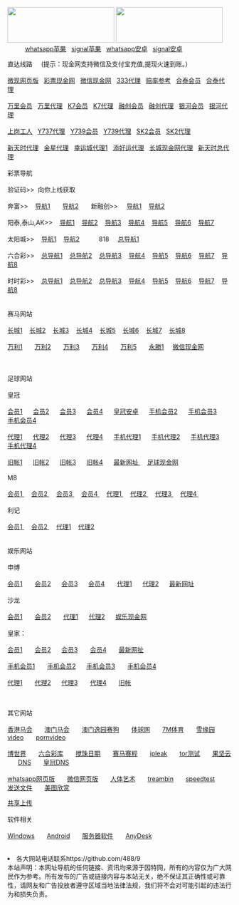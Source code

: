 <a href="http://www.168.esk333.com/" target="_blank"><img src="https://media.giphy.com/media/mHOMVb2JuPxjW/giphy.gif" width="240" height="80" border="0"></a>
<a href="http://www.xbo100.com?a=53501" target="_blank"><img src="https://media.giphy.com/media/xUOxfjj9xLwxYuJH4A/giphy.gif" width="240" height="80" border="0"></a><br>
&nbsp;&nbsp;&nbsp;&nbsp;&nbsp;&nbsp;&nbsp;&nbsp;&nbsp;&nbsp;<a href="https://itunes.apple.com/cn/app/whatsapp-messenger/id310633997?mt=8" target="_blank">whatsapp苹果</a>&nbsp;&nbsp;
<a href="https://itunes.apple.com/cn/app/signal-private-messenger/id874139669?mt=8" target="_blank">signal苹果</a>&nbsp;&nbsp;
<a href="https://yadi.sk/d/rzQUbW4Q3NCwA7" target="_blank">whatsapp安卓</a>&nbsp;&nbsp;
<a href="https://yadi.sk/d/ok_tta9T3NCw7u" target="_blank">signal安卓</a>&nbsp;&nbsp;
<p>直达线路&nbsp;&nbsp;&nbsp;&nbsp;&nbsp;(提示：现金网支持微信及支付宝充值,提现火速到账。）
<br>


<br>
<a href="http://ab2204.net/customer/entry?id=535" target="_blank">微现网页版</a>&nbsp;&nbsp;
<a href="http://www.xbo200.com?a=53501" target="_blank">彩票现金网</a>&nbsp;&nbsp;
<a href="http://bj-shen.com/customer/entry?id=535" target="_blank">微信现金网</a>&nbsp;&nbsp;
<a href="http://s1.k.ak1798.com/" target="_blank">333代理</a>&nbsp;&nbsp;
<a href="https://my.pcloud.com/publink/show?code=kZIPS3ZTu5t4Gl0Vf4KjEpzELes07ydcWW7" target="_blank">赔率参考</a>&nbsp;&nbsp;
<a href="http://t1.58586868.xyz/" target="_blank">合泰会员</a>&nbsp;&nbsp;
<a href="http://t2.58586868.xyz/" target="_blank">合泰代理</a>&nbsp;&nbsp;

<br>
<br>
<a href="http://pm2.x.mmm33.us/epmqa524190f/user/login.html" target="_blank">万里会员</a>&nbsp;&nbsp;
<a href="http://pm2.x.mmm33.us/epmqa524190a/account/login.html" target="_blank">万里代理</a>&nbsp;&nbsp;
<a href="http://52.199.78.125:7211/jini329955f/user/login.html" target="_blank">K7会员</a>&nbsp;&nbsp;
<a href="http://52.199.78.125:7211/jini329955a/account/login.html" target="_blank">K7代理</a>&nbsp;&nbsp;
<a href="http://w55.ql2765.bkk122.com/" target="_blank">融创会员</a>&nbsp;&nbsp;
<a href="http://xq55.wer93.com/" target="_blank">融创代理</a>&nbsp;&nbsp;
<a href="http://w3.m886h.com/" target="_blank">银河会员</a>&nbsp;&nbsp;
<a href="http://g3.m886h.com/" target="_blank">银河代理</a>&nbsp;&nbsp;
<br>
<br>
<a href="http://789tk.tk" target="_blank">上岗工人</a>&nbsp;&nbsp;
<a href="http://pc10.sss66.us/ssghy361593a/account/login.html.auth" target="_blank">Y737代理</a>&nbsp;&nbsp;
<a href="http://pc8.x.sss33.us/ssxfr49812035f/user/login.html.auth" target="_blank">Y739会员</a>&nbsp;&nbsp;
<a href="http://pc8.sss66.us/ssxfr49812035a/account/login.html.auth" target="_blank">Y739代理</a>&nbsp;&nbsp;
<a href="http://hp688.net/" target="_blank">SK2会员</a>&nbsp;&nbsp;
<a href="https://ag.in566.net/888.php" target="_blank">SK2代理</a>&nbsp;&nbsp;<br>
<br>
<a href="http://ttss6.com/" target="_blank">新天时代理</a>&nbsp;&nbsp;
<a href="http://bj-shen.com/login" target="_blank">金星代理</a>&nbsp;&nbsp;
<a href="https://ag.xbo222.com/" target="_blank">幸运城代理1</a>&nbsp;&nbsp;
<a href="http://abc9093.net/daili/" target="_blank">添好运代理</a>&nbsp;&nbsp;
<a href="http://ag.cc138.net/" target="_blank">长城现金网代理</a>&nbsp;&nbsp;
<a href="http://ttss2.com/" target="_blank">新天时总代理</a>&nbsp;&nbsp;
<br>
<br>
彩票导航 &nbsp;&nbsp;&nbsp;&nbsp;&nbsp;<br>
<br>验证码>>&nbsp;&nbsp;向你上线获取<br>
<br>
奔富>>&nbsp;&nbsp;&nbsp;
<a href="http://w1.wd12366.me/" target="_blank">导航1</a>&nbsp;&nbsp;&nbsp;&nbsp;&nbsp;&nbsp;
<a href="http://w1.wd2388.tv/" target="_blank">导航2</a>&nbsp;&nbsp;&nbsp;&nbsp;&nbsp;&nbsp;
新融创>>&nbsp;&nbsp;&nbsp;&nbsp;
<a href="http://jx678.xyz/" target="_blank">导航1</a>&nbsp;&nbsp;&nbsp;
<a href="http://f2.59886688.xyz/" target="_blank">导航2</a>&nbsp;&nbsp;&nbsp;<br>
<br>
阳泰,泰山,AK>>&nbsp;&nbsp;&nbsp;
<a href="http://sc2288.co/" target="_blank">导航1</a>&nbsp;&nbsp;&nbsp;
<a href="http://w1.sc1366.co/" target="_blank">导航2</a>&nbsp;&nbsp;&nbsp;
<a href="http://w2.sc1366.co/" target="_blank">导航3</a>&nbsp;&nbsp;&nbsp;
<a href="http://w3.sc1366.co/" target="_blank">导航4</a>&nbsp;&nbsp;&nbsp;
<a href="http://w5.sc1366.co/" target="_blank">导航5</a>&nbsp;&nbsp;&nbsp;
<a href="http://w7.sc1366.co/" target="_blank">导航6</a>&nbsp;&nbsp;&nbsp;
<a href="http://w8.sc1366.co/" target="_blank">导航7</a>&nbsp;&nbsp;&nbsp;<br>
<br>
太阳城>>&nbsp;&nbsp;&nbsp;
<a href="https://13.tt/" target="_blank">导航1</a>&nbsp;&nbsp;&nbsp;
<a href="http://1388771.com/" target="_blank">导航2</a>&nbsp;&nbsp;&nbsp;
&nbsp;&nbsp;&nbsp;&nbsp;&nbsp;&nbsp;
818
&nbsp;&nbsp;&nbsp;
<a href="http://958.bbg333.com" target="_blank">总导航1</a>&nbsp;&nbsp;&nbsp;
<br>
<br>
六合彩>>&nbsp;&nbsp;&nbsp;
<a href="http://vst520.net/ " target="_blank">总导航1</a>&nbsp;&nbsp;&nbsp;
<a href="http://vv615.com/" target="_blank">总导航2</a>&nbsp;&nbsp;&nbsp;
<a href="http://www.svn733.com" target="_blank">总导航3</a>&nbsp;&nbsp;&nbsp;
<a href="http://acf3.qr68.us/" target="_blank">导航4</a>&nbsp;&nbsp;&nbsp;
<a href="http://mf1.aa288.net/" target="_blank">导航5</a>&nbsp;&nbsp;&nbsp;
<a href="http://1.c7799.ws" target="_blank">导航6</a>&nbsp;&nbsp;&nbsp;
<a href="http://3.aa686.net/" target="_blank">导航7</a>&nbsp;&nbsp;&nbsp;
<a href="http://a1.yes168.com/" target="_blank">导航8</a>&nbsp;&nbsp;&nbsp;
<br>
<br>
时时彩>>&nbsp;&nbsp;&nbsp;
<a href="http://vst520.net/ " target="_blank">总导航1</a>&nbsp;&nbsp;&nbsp;
<a href="http://vv615.com/" target="_blank">总导航2</a>&nbsp;&nbsp;&nbsp;
<a href="http://www.svn733.com" target="_blank">总导航3</a>&nbsp;&nbsp;&nbsp;
<a href="http://acf1.qr68.us/" target="_blank">导航4</a>&nbsp;&nbsp;&nbsp;
<a href="http://n1.aa288.net/" target="_blank">导航5</a>&nbsp;&nbsp;&nbsp;
<a href="http://52.78.170.33" target="_blank">导航6</a>&nbsp;&nbsp;&nbsp;
<a href="http://52.199.80.50" target="_blank">导航7</a>&nbsp;&nbsp;&nbsp;
<a href="http://3.aa1122.ws/" target="_blank">导航8</a>&nbsp;&nbsp;&nbsp;<br>
<br>
<br>
赛马网站<br>
<br>
<a href="http://www.tianmw.com" target="_blank">长城1</a>&nbsp;&nbsp;&nbsp;
<a href="http://www.honmw.com" target="_blank">长城2</a>&nbsp;&nbsp;&nbsp;
<a href="http://www.honmw.com/login.jsp?e=3&s=true" target="_blank">长城3</a>&nbsp;&nbsp;&nbsp;
<a href="http://cn.ctb988.net" target="_blank">长城4</a>&nbsp;&nbsp;&nbsp;
<a href="http://cn.ctb988.com" target="_blank">长城5</a>&nbsp;&nbsp;&nbsp;
<a href="http://www.ctb988.com/login.jsp?e78d3760-4265-4ce0-bfa8-76a1e44a3537" target="_blank">长城6</a>&nbsp;&nbsp;&nbsp;
<a href="http://www.ctb988.net/login.jsp?a5e7bfbf-df83-4b9e-9e0f-982bb2cfac3f" target="_blank">长城7</a>&nbsp;&nbsp;&nbsp;
<a href="http://lkb988.com" target="_blank">长城8</a>&nbsp;&nbsp;&nbsp;<br>
<br>
<a href="http://m8128.com" target="_blank">万利1</a>&nbsp;&nbsp;&nbsp;&nbsp;&nbsp;&nbsp;
<a href="http://m8128.net" target="_blank">万利2</a>&nbsp;&nbsp;&nbsp;&nbsp;&nbsp;&nbsp;
<a href="http://m8128.co" target="_blank">万利3</a>&nbsp;&nbsp;&nbsp;&nbsp;&nbsp;&nbsp;
<a href="http://m8128a.net" target="_blank">万利4</a>&nbsp;&nbsp;&nbsp;&nbsp;&nbsp;&nbsp;
<a href="http://m8128b.net" target="_blank">万利5</a>&nbsp;&nbsp;&nbsp;&nbsp;&nbsp;&nbsp;
<a href="http://ws3688.com/" target="_blank">永勝1</a>&nbsp;&nbsp;&nbsp;&nbsp;
<a href="http://bj-shen.com/customer/entry?id=535" target="_blank">微信现金网</a>&nbsp;&nbsp;&nbsp;&nbsp;<br>



<br>

<br>
<br>
足球网站<br>
<br>
皇冠<br>
<br>
<a href="http://66.133.86.54/" target="_blank">会员1</a>&nbsp; &nbsp; &nbsp; 
<a href="http://66.133.87.54/" target="_blank">会员2</a>&nbsp; &nbsp; &nbsp; 
<a href="http://125.252.69.40/" target="_blank">会员3</a>&nbsp; &nbsp; &nbsp; 
<a href="http://66.133.87.20/" target="_blank">会员4</a>&nbsp; &nbsp; &nbsp;
<a href="https://yadi.sk/d/NueqVg-n3MLW3o" target="_blank">皇冠安卓</a>&nbsp; &nbsp; &nbsp; 
<a href="http://m.hga018.com" target="_blank">手机会员2</a>&nbsp; &nbsp; &nbsp;
<a href="http://203.160.140.17/" target="_blank">手机会员3</a>&nbsp; &nbsp; &nbsp;
<a href="http://180.94.224.117" target="_blank">手机会员4</a>&nbsp;&nbsp;&nbsp;<br>
<br>
<a href="https://199.26.100.141/" target="_blank">代理1</a>&nbsp; &nbsp; &nbsp;
<a href="https://ag.hga025.com" target="_blank">代理2</a>&nbsp; &nbsp; &nbsp;
<a href="https://199.26.100.141/" target="_blank">代理3</a>&nbsp; &nbsp; &nbsp;
<a href="https://ag.hga017/" target="_blank">代理4</a>&nbsp; &nbsp; &nbsp;
<a href="https://am.hga008.com" target="_blank">手机代理1</a>&nbsp; &nbsp; &nbsp;
<a href="https://am.hga018.com" target="_blank">手机代理2</a>&nbsp; &nbsp; &nbsp;
<a href="https://123.255.226.105" target="_blank">手机代理3</a>&nbsp; &nbsp; &nbsp;
<a href="https://112.78.105.36" target="_blank">手机代理4</a>&nbsp;&nbsp;&nbsp;<br>
<br>
<a href="https://old.hga008.com" target="_blank">旧帐1</a>&nbsp; &nbsp; &nbsp;
<a href="https://old.hga018.com" target="_blank">旧帐2</a>&nbsp; &nbsp; &nbsp;
<a href="https://old.hg0088.com" target="_blank">旧帐3</a>&nbsp; &nbsp; &nbsp;
<a href="https://old.hg0188.com" target="_blank">旧帐4</a>&nbsp; &nbsp; &nbsp;
<a href="http://www.433.com/lastnewurl/index" target="_blank">最新网址 </a>&nbsp;&nbsp;&nbsp;
<a href="http://zs111.tsvbet.com/" target="_blank">足球现金网</a>&nbsp;&nbsp;&nbsp;
<br>
<br>
M8<br>
<br>
<a href="http://www.m8online.net/Default6.aspx?r=" target="_blank">会员1 </a>&nbsp;&nbsp;&nbsp;
<a href="http://www.m8bet.net" target="_blank">会员2 </a>&nbsp;&nbsp;&nbsp;
<a href="http://www.m8clicks.com" target="_blank">会员3 </a>&nbsp;&nbsp;&nbsp;
<a href="http:// www.m8m8bet.com" target="_blank">会员4 </a>&nbsp;&nbsp;&nbsp;
<a href="http://www.mywinday.com/Default.aspx?lang=ZH-CN" target="_blank">代理1 </a>&nbsp;&nbsp;&nbsp;
<a href="http://ag.mywinday.com/Default.aspx?lang=ZH-CN" target="_blank">代理2 </a>&nbsp;&nbsp;&nbsp;
<a href="http://ag.m8clicks.com/Default.aspx?lang=ZH-CN" target="_blank">代理3 </a>&nbsp;&nbsp;&nbsp;
<a href="http://m8agent.com/Default.aspx?lang=ZH-CN" target="_blank">代理4 </a>&nbsp;&nbsp;&nbsp;
<br>
<br>
利记<br>
<br>
<a href="http://goodaces.com/" target="_blank">会员1 </a>&nbsp;&nbsp;&nbsp;
<a href="http://goodaces.com/" target="_blank">会员2 </a>&nbsp;&nbsp;&nbsp;
<a href="http://agent.goodaces.com/" target="_blank">代理1</a>&nbsp;&nbsp;&nbsp;
<a href="http://agent.goodaces.com/" target="_blank">代理2</a>&nbsp;&nbsp;&nbsp;

<br>

<br>
<br>
娱乐网站<br>
<br>
申博<br>
<br>
<a href="http://11msc.com" target="_blank">会员1</a> &nbsp; &nbsp; &nbsp;
<a href="http://www.22msc.com" target="_blank">会员2</a>&nbsp; &nbsp; &nbsp;
<a href="http://33msc.com" target="_blank">会员3</a>&nbsp; &nbsp; &nbsp;
<a href="http://22psb.com/" target="_blank">会员4</a> &nbsp; &nbsp; &nbsp;
<a href="https://11msc.net:402/Login.aspx?langCd=sc" target="_blank">代理1</a>&nbsp; &nbsp; &nbsp;
<a href="https://22msc.net:402/Login.aspx?langCd=sc" target="_blank">代理2</a>&nbsp; &nbsp; &nbsp;
<a href="http://222scweb.com" target="_blank">最新网址</a> &nbsp; &nbsp; &nbsp;<br>
<br>
沙龙<br>
<br>
<a href="http://salon36.com" target="_blank">会员1</a> &nbsp; &nbsp; &nbsp;
<a href="http://sa36.com" target="_blank">会员2</a> &nbsp; &nbsp; &nbsp;
<a href="http://salon36.net" target="_blank">代理1</a>&nbsp; &nbsp; &nbsp;
<a href="http://sa36.net" target="_blank">代理2</a>&nbsp; &nbsp; &nbsp;
<a href="http://125.tsvbet.com/" target="_blank">娱乐现金网</a>&nbsp;&nbsp;&nbsp;
<br>
<br>
皇家：<br>
<br>
<a href="https://www.live228.com" target="_blank">会员1</a> &nbsp; &nbsp; &nbsp;
<a href="https://www.live012.com" target="_blank">会员2</a>&nbsp; &nbsp; &nbsp;
<a href="https://www.live015.com" target="_blank">会员3</a> &nbsp; &nbsp; &nbsp;
<a href="https://www.live016.com" target="_blank">会员4</a> &nbsp; &nbsp; &nbsp;
<a href="http://180.94.229.11/" target="_blank">最新网扯</a> &nbsp; &nbsp; &nbsp;<br>
<br>
<a href="https://m.live228.com" target="_blank">手机会员1</a> &nbsp; &nbsp; &nbsp;
<a href="https://m.live012.com" target="_blank">手机会员2</a>&nbsp; &nbsp; &nbsp;
<a href="https://m.live015.com" target="_blank">手机会员3</a> &nbsp; &nbsp; &nbsp;
<a href="https://m.live016.com" target="_blank">手机会员4</a> &nbsp; &nbsp; &nbsp;<br>
<br>
<a href="https://ag.live228.com" target="_blank">代理1</a> &nbsp; &nbsp; &nbsp;
<a href="https://ag.live1288.com" target="_blank">代理2</a>&nbsp; &nbsp; &nbsp;
<a href="https://ag.live3888.com" target="_blank">代理3</a> &nbsp; &nbsp; &nbsp;
<a href="https://ag.live4888.com" target="_blank">代理4</a> &nbsp; &nbsp; &nbsp;
<a href="https://228.live2888.com" target="_blank">旧帐</a> &nbsp; &nbsp; &nbsp;<br>

　</p>
其它网站<br>
<br>
<a href="http://www.hkjc.com/home/chinese/index.asp" target="_blank">香港马会</a> &nbsp; &nbsp; &nbsp;
<a href="http://www.mjc.mo/race/info/index.php" target="_blank">澳门马会</a> &nbsp; &nbsp; &nbsp;
<a target="_blank" href="http://www.macauyydog.com/">澳门逸园赛狗</a> &nbsp; &nbsp; &nbsp;
<a target="_blank" href="http://live5.spbo1.com/">体球网</a> &nbsp; &nbsp; &nbsp;
<a target="_blank" href="http://www.7m.cn/">7M体育</a> &nbsp; &nbsp; &nbsp;
<a target="_blank" href="http://www.gooooal.com/">雪缘园</a> &nbsp; &nbsp; &nbsp;
<a target="_blank" href="https://streamango.com/">video</a> &nbsp; &nbsp; &nbsp;
<a target="_blank" href="https://streamcherry.com/">pornvideo</a> &nbsp; &nbsp; &nbsp;<br>
<br>
<a target="_blank" href="http://www.1396mm.com/">博世界</a> &nbsp; &nbsp; &nbsp;
<a target="_blank" href="http://www.6hck.com/">六合彩库</a> &nbsp; &nbsp; &nbsp;
<a target="_blank" href="http://bet.hkjc.com/marksix/default.aspx">搅珠日期</a> &nbsp; &nbsp; &nbsp;
<a target="_blank" href="http://bet.hkjc.com/marksix/default.aspx">赛马赛程</a> &nbsp; &nbsp; &nbsp;
<a target="_blank" href="https://ipleak.net">ipleak</a> &nbsp; &nbsp; &nbsp;
<a target="_blank" href="https://check.torproject.org/?lang=zh_CN">tor测试</a> &nbsp; &nbsp; &nbsp;
<a target="_blank" href="https://www.jianguoyun.com/">果坚云</a> &nbsp; &nbsp; &nbsp;
<a target="_blank" href="http://203.160.140.94/tpl/ag/zh-cn/index.html">DNS</a> &nbsp; &nbsp; &nbsp;
<a target="_blank" href="http://180.94.224.94/tpl/ag/zh-cn/index.html">皇冠DNS</a> &nbsp; &nbsp; &nbsp;<br>
<br>
<a target="_blank" href="https://web.whatsapp.com/">whatsapp网页版</a> &nbsp; &nbsp; &nbsp;
<a target="_blank" href="https://wx.qq.com/">微信网页版</a> &nbsp; &nbsp; &nbsp;
<a target="_blank" href="http://nude-atlas.com/blog/index">人体艺术</a> &nbsp; &nbsp; &nbsp;
<a target="_blank" href="https://streambin.pl">treambin</a> &nbsp; &nbsp; &nbsp;
<a target="_blank" href="http://beta.speedtest.net/">speedtest</a> &nbsp; &nbsp; &nbsp;
<a target="_blank" href="https://bitsend.jp/?setLang=zh-tw">发送文件</a> &nbsp; &nbsp; &nbsp;
<a href="https://my.pcloud.com/publink/show?code=kZT1u3ZJSD7Yt5CLPkONDrl6XLafLjnSUCk#tpl=publicfoldergrid" target="_blank">美图欣赏</a>&nbsp;&nbsp;&nbsp;<br>

<a target="_blank" href="https://sw388.stackstorage.com/s/C16LhoV9U1Wz9xE/">共享上传</a> &nbsp; &nbsp; &nbsp;
<br>
<br>
软件相关<br>
<br>
<a href="https://www.jianguoyun.com/p/DUd62aoQvfjyBRjvzhU" target="_blank">Windows</a> &nbsp; &nbsp; &nbsp;
<a href="http://jianguoyun.com/p/DR0Kf_AQvfjyBRj36xA" target="_blank">Android</a> &nbsp; &nbsp; &nbsp;
<a href="http://s.jb51.net/?soft" target="_blank">服务器软件</a> &nbsp; &nbsp; &nbsp;
<a href="https://www.jianguoyun.com/p/DaAxJfIQvfjyBRin5SI" target="_blank">AnyDesk</a> &nbsp; &nbsp; &nbsp;
<br>

<br>
<li>各大网站电话联系https://github.com/488/9</li>
本站声明：本网址导航的任何链接、资讯均来源于因特网，所有的内容仅为广大网民作为参考。所有发布的广告或链接内容与本站无关，绝不保证其正确性或可靠性，请网友和广告投放者遵守区域当地法律法规，我们将不会对可能引起的违法行为和损失负责。
</ul>
</body>

</html>
